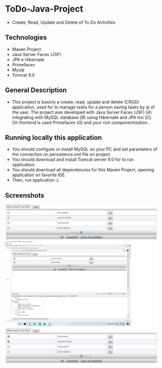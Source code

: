 # ToDo-Java-Project
- Create, Read, Update and Delete of To Do Activities

## Technologies
- Maven Project
- Java Server Faces (JSF)
- JPA e Hibernate 
- Primefaces
- Mysql
- Tomcat 9.0

## General Description
- This project is basicly a create, read, update and delete (CRUD) application, used for to manage tasks for a person saving 
tasks by ip of the user. The project was developed with Java Server Faces (JSF) (*A*) integrating with MySQL database (*B*) 
using Hibernate and JPA too (*C*). On frontend is used Primefaces (*G*) and your rich componentization.

## Running locally this application
- You should configure or install MySQL on your PC and set parameters of the connection on persistence.xml file on project.
- You should download and install Tomcat server 9.0 for to run application.
- You should download all dependencies for this Maven Project, opening application on favorite IDE.
- Then, run application :).

## Screenshots

<img src="01.png" />
<img src="02.png" />
<img src="03.png" />
